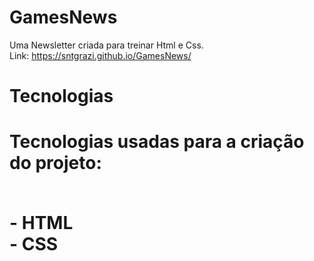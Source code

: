 # GamesNews
Uma Newsletter criada para treinar Html e Css.
<br> Link: https://sntgrazi.github.io/GamesNews/

<h1>Tecnologias<h1>
<p> Tecnologias usadas para a criação do projeto:<p>
<br> - HTML
<br> - CSS
